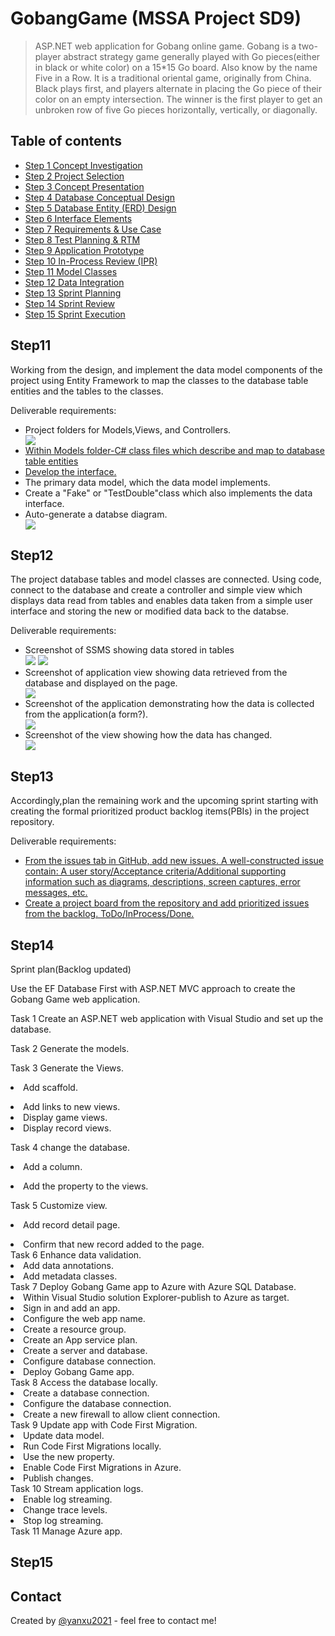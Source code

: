 # GobangGame (MSSA Project SD9)
>ASP.NET web application for Gobang online game.
>Gobang is a two-player abstract strategy game generally played with Go pieces(either in black or white color) on a 15*15 Go board. Also know by the name Five in a Row.
>It is a traditional oriental game, originally from China. 
>Black plays first, and players alternate in placing the Go piece of their color on an empty intersection. 
>The winner is the first player to get an unbroken row of five Go pieces horizontally, vertically, or diagonally.

## Table of contents
* [Step 1 Concept Investigation](#Step1)
* [Step 2 Project Selection](#Step2)
* [Step 3 Concept Presentation](#step3)
* [Step 4 Database Conceptual Design](#step4)
* [Step 5 Database Entity (ERD) Design](#step5)
* [Step 6 Interface Elements](#step6)
* [Step 7 Requirements & Use Case](#step7)
* [Step 8 Test Planning & RTM](#step8)
* [Step 9 Application Prototype](#step9)
* [Step 10 In-Process Review (IPR)](#step10)
* [Step 11 Model Classes](#Step11)
* [Step 12 Data Integration](#Step12)
* [Step 13 Sprint Planning](#Step13)
* [Step 14 Sprint Review](#Step14)
* [Step 15 Sprint Execution](#Step15)

## Step11
<p>Working from the design, and implement the data model components of the project using Entity Framework to map the classes to the database table entities and the tables to the classes.</p>
<p>Deliverable requirements:
  <ul>
    <li>Project folders for Models,Views, and Controllers.</a></li>
    <img src="https://github.com/yanxu2021/GobangGame/blob/master/ScreenShots/1Folders%20for%20MVC.JPG">
    <li><a href="https://github.com/yanxu2021/GobangGame/tree/master/GobangGame/Models">Within Models folder-C# class files which describe and map to database table entities</a></li>
    <li><a href='https://github.com/yanxu2021/GobangGame/blob/master/GobangGame/Models/IGameRepository.cs'>Develop the interface.</a></li>
    <li>The primary data model, which the data model implements.</li>
    <li>Create a "Fake" or "TestDouble"class which also implements the data interface.</li>
    <li>Auto-generate a databse diagram.</li>
    <img src="https://github.com/yanxu2021/Gobang-Game-With-Computer/blob/main/Gobang%20Game%20ERD.JPG">
    </ul>
  </p>
  
## Step12
<p>The project database tables and model classes are connected. Using code, connect to the database and create a controller and simple view which displays data read from tables and enables data taken from a simple user interface and storing the new or modified data back to the databse.</p>
<p>Deliverable requirements:
  <ul>
    <li>Screenshot of SSMS showing data stored in tables</li>
    <img src="https://github.com/yanxu2021/GobangGame/blob/master/ScreenShots/9.JPG">
    <img src="https://github.com/yanxu2021/GobangGame/blob/master/ScreenShots/17%20View%20Tabels.JPG">
    <li>Screenshot of application view showing data retrieved from the database and displayed on the page.</li>
       <img src="https://github.com/yanxu2021/GobangGame/blob/master/ScreenShots/12.JPG">
    <li>Screenshot of the application demonstrating how the data is collected from the application(a form?).</li>
       <img src="https://github.com/yanxu2021/GobangGame/blob/master/ScreenShots/17%20View%20Tabels.JPG">
    <li>Screenshot of the view showing how the data has changed.</li>
       <img src="https://github.com/yanxu2021/GobangGame/blob/master/ScreenShots/13.JPG"> 
    </ul>
  </p>

## Step13
<p>Accordingly,plan the remaining work and the upcoming sprint starting with creating the formal prioritized product backlog items(PBIs) in the project repository.</p>
<p>Deliverable requirements:
  <ul>
    <li><a href="">From the issues tab in GitHub, add new issues. A well-constructed issue contain: A user story/Acceptance criteria/Additional supporting information such as diagrams, descriptions, screen captures, error messages, etc.</a></li>
    <li><a href="">Create a project board from the repository and add prioritized issues from the backlog. ToDo/InProcess/Done.</a></li>
    </ul>
  </p>

## Step14

Sprint plan(Backlog updated)
<p>Use the EF Database First with ASP.NET MVC approach to create the Gobang Game web application.</p>
<ui>Task 1 Create an ASP.NET web application with Visual Studio and set up the database.</ui>

<ui>Task 2 Generate the models.</ui>

<ui>Task 3 Generate the Views.</ui>

<ui><li>Add scaffold.</li>
<li>Add links to new views.</li>
<li>Display game views.</li>
<li>Display record views.</li></ui>

<ui>Task 4 change the database.</ui>

<ui><li>Add a column.</li>
<li>Add the property to the views.</li></ui>

<ui>Task 5 Customize view.</ui>

<ui><li>Add record detail page.</li>
<li>Confirm that new record added to the page.</li>
<ui>Task 6 Enhance data validation.</ui>
<ui><li>Add data annotations.</li>
<li>Add metadata classes.</li></ui>
<ui>Task 7 Deploy Gobang Game app to Azure with Azure SQL Database.</ui>
<ui><li>Within Visual Studio solution Explorer-publish to Azure as target.</li>
<li>Sign in and add an app.</li>
<li>Configure the web app name.</li>
<li>Create a resource group.</li>
<li>Create an App service plan.</li>
<li>Create a server and database.</li>
<li>Configure database connection.</li>
<li>Deploy Gobang Game app.</li></ui>
<ui>Task 8 Access the database locally.</ui>
<ui><li>Create a database connection.</li>
<li>Configure the database connection.</li>
<li>Create a new firewall to allow client connection.</li></ui>
<ui>Task 9 Update app with Code First Migration.<ui>
<ui><li>Update data model.</li>
<li>Run Code First Migrations locally.</li>
<li>Use the new property.</li>
<li>Enable Code First Migrations in Azure.</li>
<li>Publish changes.</li></ui>
<ui>Task 10 Stream application logs.</ui>
<ui><li>Enable log streaming.</li>
<li>Change trace levels.</li>
<li>Stop log streaming.</li></ui>
<ui>Task 11 Manage Azure app.</ui>



## Step15

## Contact
Created by [@yanxu2021](https://www.linkedin.com/in/yanxu2021/) - feel free to contact me!
